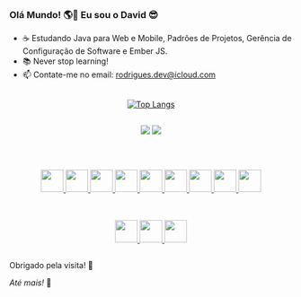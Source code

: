### Olá Mundo!  🌎👋  Eu sou o David 😎

- ☕ Estudando Java para Web e Mobile, Padrões de Projetos, Gerência de Configuração de Software e Ember JS.
- 📚 Never stop learning!
- 📫 Contate-me no email: rodrigues.dev@icloud.com



##

<div align="center">
  
[![Top Langs](https://github-readme-stats.vercel.app/api/top-langs/?username=trasherdave&layout=compact)](https://github.com/anuraghazra/github-readme-stats)
  
</div>

##

<div align="center">
  
<a href="https://www.linkedin.com/in/trasherdave/" ><img src="https://img.shields.io/badge/LinkedIn-0077B5?style=for-the-badge&logo=linkedin&logoColor=white"></a>
<a href="https://www.youtube.com/channel/UCusOoJZsvMcRSotToCf5aFQ" ><img src="https://img.shields.io/badge/YouTube-FF0000?style=for-the-badge&logo=youtube&logoColor=white"></a>
  
</div>

##

<div style="display: inline_block" align="center">
  
<a href="https://github.com/trasherdave"><br>
  
<img width="40" src="https://cdn.jsdelivr.net/gh/devicons/devicon/icons/java/java-original.svg" />
<img width="40" src="https://cdn.jsdelivr.net/gh/devicons/devicon/icons/spring/spring-original.svg"/>
<img width="40" src="https://cdn.jsdelivr.net/gh/devicons/devicon/icons/android/android-original.svg" />
<img width="40" src="https://cdn.jsdelivr.net/gh/devicons/devicon/icons/javascript/javascript-original.svg"/>
<img width="40" src="https://cdn.jsdelivr.net/gh/devicons/devicon/icons/html5/html5-original.svg" />
<img width="40" src="https://cdn.jsdelivr.net/gh/devicons/devicon/icons/css3/css3-original.svg" />
<img width="40" src="https://cdn.jsdelivr.net/gh/devicons/devicon/icons/bootstrap/bootstrap-original.svg" />
<img width="40" src="https://cdn.jsdelivr.net/gh/devicons/devicon/icons/postgresql/postgresql-original.svg" />
<img width="40" src="https://cdn.jsdelivr.net/gh/devicons/devicon/icons/mysql/mysql-original.svg" />
</a>

</div>

##

<div align="center">
  
<a href="https://github.com/trasherdave"><br>
<img width="40" src="https://cdn.jsdelivr.net/gh/devicons/devicon/icons/photoshop/photoshop-plain.svg" />
<img width="40" src="https://cdn.jsdelivr.net/gh/devicons/devicon/icons/premierepro/premierepro-plain.svg" />
<img width="40" src="https://cdn.jsdelivr.net/gh/devicons/devicon/icons/illustrator/illustrator-plain.svg" />
</a>  
  
</div>

##

Obrigado pela visita! 🙂

_Até mais!_ 👋
